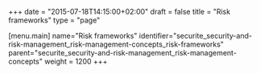 +++
date = "2015-07-18T14:15:00+02:00"
draft = false
title = "Risk frameworks"
type = "page"

[menu.main]
name="Risk frameworks"
identifier="securite_security-and-risk-management_risk-management-concepts_risk-frameworks"
parent="securite_security-and-risk-management_risk-management-concepts"
weight = 1200
+++